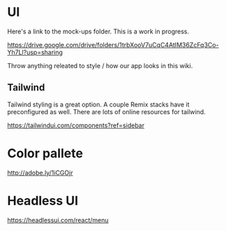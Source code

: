 # UI
Here's a link to the mock-ups folder. This is a work in progress.

https://drive.google.com/drive/folders/1trbXooV7uCqC4AtIM36ZcFq3Co-Yh7Ll?usp=sharing

Throw anything releated to style / how our app looks in this wiki.

## Tailwind
Tailwind styling is a great option. A couple Remix stacks have it preconfigured as well. There are lots of online resources for tailwind.

https://tailwindui.com/components?ref=sidebar

# Color pallete
http://adobe.ly/1iCGOjr

# Headless UI
https://headlessui.com/react/menu